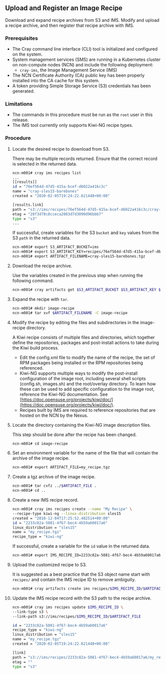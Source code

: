 ## Upload and Register an Image Recipe

Download and expand recipe archives from S3 and IMS. Modify and upload a recipe archive, and then register that recipe archive with IMS.

### Prerequisites
-   The Cray command line interface \(CLI\) tool is initialized and configured on the system. 
-   System management services \(SMS\) are running in a Kubernetes cluster on non-compute nodes \(NCN\) and include the following deployment:
    -   `cray-ims`, the Image Management Service \(IMS\)
-   The NCN Certificate Authority \(CA\) public key has been properly installed into the CA cache for this system.
-   A token providing Simple Storage Service \(S3\) credentials has been generated. 

### Limitations

-   The commands in this procedure must be run as the `root` user in this release.
-   The IMS tool currently only supports Kiwi-NG recipe types.

### Procedure

1.  Locate the desired recipe to download from S3.

    There may be multiple records returned. Ensure that the correct record is selected in the returned data.

    ```bash
    ncn-m001# cray ims recipes list
    ...
    [[results]]
    id = "76ef564d-47d5-415a-bcef-d6022a416c3c"
    name = "cray-sles15-barebones"
    created = "2020-02-05T19:24:22.621448+00:00"
    
    [results.link]
    path = "s3://ims/recipes/76ef564d-47d5-415a-bcef-d6022a416c3c/cray-sles15-barebones.tgz"
    etag = "28f3d78c8cceca2083d7d3090d96bbb7"
    type = "s3"
    ...
    ```

    If successful, create variables for the S3 `bucket` and `key` values from the S3 `path` in the returned data.

    ```bash
    ncn-m001# export S3_ARTIFACT_BUCKET=ims
    ncn-m001# export S3_ARTIFACT_KEY=recipes/76ef564d-47d5-415a-bcef-d6022a416c3c/cray-sles15-barebones.tgz
    ncn-m001# export ARTIFACT_FILENAME=cray-sles15-barebones.tgz
    ```

2.  Download the recipe archive.

    Use the variables created in the previous step when running the following command.

    ```bash
    ncn-m001# cray artifacts get $S3_ARTIFACT_BUCKET $S3_ARTIFACT_KEY $ARTIFACT_FILENAME
    ```

3.  Expand the recipe with `tar`.

    ```bash
    ncn-m001# mkdir image-recipe
    ncn-m001# tar xvf $ARTIFACT_FILENAME -C image-recipe
    ```

4.  Modify the recipe by editing the files and subdirectories in the image-recipe directory.

    A Kiwi recipe consists of multiple files and directories, which together define the repositories, packages and post-install actions to take during the Kiwi build process.

    -   Edit the config.xml file to modify the name of the recipe, the set of RPM packages being installed or the RPM repositories being referenced.
    -   Kiwi-NG supports multiple ways to modify the post-install configuration of the image root, including several shell scripts \(config.sh, images.sh\) and the root/overlay directory. To learn how these can be used to add specific configuration to the image root, reference the Kiwi-NG documentation. See [https://doc.opensuse.org/projects/kiwi/doc/](https://doc.opensuse.org/projects/kiwi/doc/).
    -   Recipes built by IMS are required to reference repositories that are hosted on the NCN by the Nexus.
5.  Locate the directory containing the Kiwi-NG image description files.

    This step should be done after the recipe has been changed.

    ```bash
    ncn-m001# cd image-recipe
    ```

6.  Set an environment variable for the name of the file that will contain the archive of the image recipe.

    ```bash
    ncn-m001# export ARTIFACT_FILE=my_recipe.tgz
    ```

7.  Create a tgz archive of the image recipe.

    ```bash
    ncn-m001# tar cvfz ../$ARTIFACT_FILE .
    ncn-m001# cd ..
    ```

8.  Create a new IMS recipe record.

    ```bash
    ncn-m001# cray ims recipes create --name "My Recipe" \
    --recipe-type kiwi-ng --linux-distribution sles15
    created = "2018-12-04T17:25:52.482514+00:00"
    id = "2233c82a-5081-4f67-bec4-4b59a60017a6" 
    linux_distribution = "sles15"
    name = "my_recipe.tgz"
    recipe_type = "kiwi-ng"
    ```

    If successful, create a variable for the `id` value in the returned data.

    ```bash
    ncn-m001# export IMS_RECIPE_ID=2233c82a-5081-4f67-bec4-4b59a60017a6
    ```

9.  Upload the customized recipe to S3.

    It is suggested as a best practice that the S3 object name start with `recipes/` and contain the IMS recipe ID to remove ambiguity.

    ```bash
    ncn-m001# cray artifacts create ims recipes/$IMS_RECIPE_ID/$ARTIFACT_FILE $ARTIFACT_FILE
    ```

10. Update the IMS recipe record with the S3 path to the recipe archive.

    ```bash
    ncn-m001# cray ims recipes update $IMS_RECIPE_ID \
    --link-type s3 \
    --link-path s3://ims/recipes/$IMS_RECIPE_ID/$ARTIFACT_FILE
    
    id = "2233c82a-5081-4f67-bec4-4b59a60017a6"
    recipe_type = "kiwi-ng"
    linux_distribution = "sles15"
    name = "my_recipe.tgz"
    created = "2020-02-05T19:24:22.621448+00:00"
    
    [link]
    path = "s3://ims/recipes/2233c82a-5081-4f67-bec4-4b59a60017a6/my_recipe.tgz"
    etag = ""
    type = "s3"
    ```

